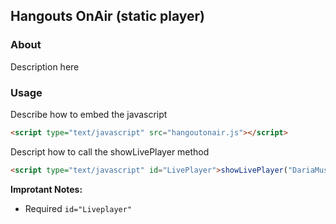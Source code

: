 ## Hangouts OnAir (static player)

### About
Description here

### Usage

Describe how to embed the javascript

```html
<script type="text/javascript" src="hangoutonair.js"></script>
```

Descript how to call the showLivePlayer method

```html
<script type="text/javascript" id="LivePlayer">showLivePlayer("DariaMusk", "560", "315");</script>
```

**Improtant Notes:**
 - Required `id="Liveplayer"`